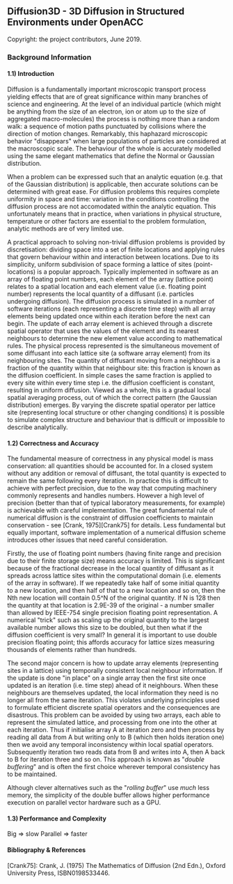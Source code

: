 ## Diffusion3D - 3D Diffusion in Structured Environments under OpenACC

Copyright: the project contributors, June 2019.

### Background Information

#### 1.1) Introduction

Diffusion is a fundamentally important microscopic transport process yielding effects that are of great significance within many branches of science and engineering. At the level of an individual particle (which might be anything from the size of an electron, ion or atom up to the size of aggregated macro-molecules) the process is nothing more than a random walk: a sequence of motion paths punctuated by collisions where the direction of motion changes. Remarkably, this haphazard microscopic behavior "disappears" when large populations of particles are considered at the macroscopic scale. The behaviour of the whole is accurately modelled using the same elegant mathematics that define the Normal or Gaussian distribution.

When a problem can be expressed such that an analytic equation (e.g. that of the Gaussian distribution) is applicable, then accurate solutions can be determined with great ease. For diffusion problems this requires complete uniformity in space and time: variation in the conditions controlling the diffusion process are not accomodated within the analytic equation. This unfortunately means that in practice, when variations in physical structure, temperature or other factors are essential to the problem formulation, analytic methods are of very limited use.

A practical approach to solving non-trivial diffusion problems is provided by discretisation: dividing space into a set of finite locations and applying rules that govern behaviour within and interaction between locations. Due to its simplicity, uniform subdivision of space forming a lattice of sites (point-locations) is a popular approach. Typically implemented in software as an array of floating point numbers, each element of the array (lattice point) relates to a spatial location and each element value (i.e. floating point number) represents the local quantity of a diffusant (i.e. particles undergoing diffusion). The diffusion process is simulated in a number of software iterations (each representing a discrete time step) with all array elements being updated once within each iteration before the next can begin. The update of each array element is achieved through a discrete spatial operator that uses the values of the element and its nearest neighbours to determine the new element value according to mathematical rules. The physical process represented is the simultaneous movement of some diffusant into each lattice site (a software array element) from its neighbouring sites. The quantity of diffusant moving from a neighbour is a fraction of the quantity within that neighbour site: this fraction is known as the diffusion coefficient. In simple cases the same fraction is applied to every site within every time step i.e. the diffusion coefficient is constant, resulting in uniform diffusion. Viewed as a whole, this is a gradual local spatial averaging process, out of which the correct pattern (the Gaussian distribution) emerges. By varying the discrete spatial operator per lattice site (representing local structure or other changing conditions) it is possible to simulate complex structure and behaviour that is difficult or impossible to describe analytically.


#### 1.2) Correctness and Accuracy

The fundamental measure of correctness in any physical model is mass conservation: all quantities should be accounted for. In a closed system without any addition or removal of diffusant, the total quantity is expected to remain the same following every iteration. In practice this is difficult to achieve with perfect precision, due to the way that computing machinery commonly represents and handles numbers. However a high level of precision (better than that of typical laboratory measurements, for example) is achievable with careful implementation. The great fundamental rule of numerical diffusion is the constraint of diffusion coefficients to maintain conservation - see [Crank, 1975][Crank75] for details. Less fundamental but equally important, software implementation of a numerical diffusion scheme introduces other issues that need careful consideration.

Firstly, the use of floating point numbers (having finite range and precision due to their finite storage size) means accuracy is limited. This is significant because of the fractional decrease in the local quantity of diffusant as it spreads across lattice sites within the computational domain (i.e. elements of the array in software). If we repeatedly take half of some initial quantity to a new location, and then half of that to a new location and so on, then the Nth new location will contain 0.5^N of the original quantity. If N is 128 then the quantity at that location is 2.9E-39 of the original - a number smaller than allowed by IEEE-754 single precision floating point representation. A numerical "trick" such as scaling up the original quantity to the largest available number allows this size to be doubled, but then what if the diffusion coefficient is very small? In general it is important to use double precision floating point; this affords accuracy for lattice sizes measuring thousands of elements rather than hundreds.

The second major concern is how to update array elements (representing sites in a lattice) using temporally consistent local neighbour information. If the update is done "in place" on a single array then the first site once updated is an iteration (i.e. time step) ahead of it neighbours. When these neighbours are themselves updated, the local information they need is no longer all from the same iteration. This violates underlying principles used to formulate efficient discrete spatial operators and the consequences are disastrous. This problem can be avoided by using two arrays, each able to represent the simulated lattice, and processing from one into the other at each iteration. Thus if initialise array A at iteration zero and then process by reading all data from A but writing only to B (which then holds iteration one) then we avoid any temporal inconsistency within local spatial operators. Subsequently iteration two reads data from B and writes into A, then A back to B for iteration three and so on. This approach is known as "_double buffering_" and is often the first choice wherever temporal consistency has to be maintained.

Although clever alternatives such as the "_rolling buffer_" use *much* less memory, the simplicity of the double buffer allows higher performance execution on parallel vector hardware such as a GPU.


#### 1.3) Performance and Complexity

Big => slow
Parallel => faster


#### Bibliography & References

[Crank75]: Crank, J. (1975) The Mathematics of Diffusion (2nd Edn.), Oxford University Press, ISBN0198533446.


